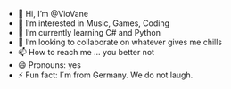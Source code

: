 - 👋 Hi, I’m @VioVane
- 👀 I’m interested in Music, Games, Coding
- 🌱 I’m currently learning C# and Python
- 💞️ I’m looking to collaborate on whatever gives me chills
- 📫 How to reach me ... you better not
- 😄 Pronouns: yes
- ⚡ Fun fact: I´m from Germany. We do not laugh.

<!---
VioVane/VioVane is a ✨ special ✨ repository because its `README.md` (this file) appears on your GitHub profile.
You can click the Preview link to take a look at your changes.
--->

